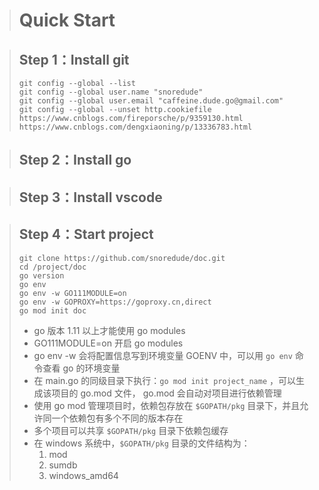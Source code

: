 > # Quick Start

> ## Step 1：Install git
> ```
> git config --global --list
> git config --global user.name "snoredude"
> git config --global user.email "caffeine.dude.go@gmail.com"
> git config --global --unset http.cookiefile
> https://www.cnblogs.com/fireporsche/p/9359130.html
> https://www.cnblogs.com/dengxiaoning/p/13336783.html
> ```

> ## Step 2：Install go

> ## Step 3：Install vscode

> ## Step 4：Start project
> ```
> git clone https://github.com/snoredude/doc.git
> cd /project/doc
> go version
> go env
> go env -w GO111MODULE=on
> go env -w GOPROXY=https://goproxy.cn,direct
> go mod init doc
> ```
> - go 版本 1.11 以上才能使用 go modules  
> - GO111MODULE=on 开启 go modules  
> - go env -w 会将配置信息写到环境变量 GOENV 中，可以用 `go env` 命令查看 go 的环境变量
> - 在 main.go 的同级目录下执行：`go mod init project_name` ，可以生成该项目的 go.mod 文件，  go.mod 会自动对项目进行依赖管理
> - 使用 go mod 管理项目时，依赖包存放在 `$GOPATH/pkg` 目录下，并且允许同一个依赖包有多个不同的版本存在
> - 多个项目可以共享 `$GOPATH/pkg` 目录下依赖包缓存
> - 在 windows 系统中，`$GOPATH/pkg` 目录的文件结构为：
>   1. mod
>   2. sumdb
>   3. windows_amd64

